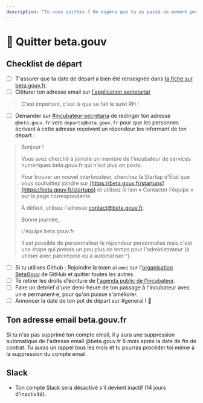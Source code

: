 ```yaml
---
description: "Tu nous quittes ? On espère que tu as passé un moment positif avec nous ! \U0001F63A"
---
```


# 🙋 Quitter beta.gouv

## Checklist de départ

* [ ] T'assurer que ta date de départ a bien été renseignée dans [ta fiche sur beta.gouv.fr](https://github.com/betagouv/beta.gouv.fr/tree/master/content/_authors).
* [ ] Clôturer ton adresse email sur [l'application secretariat](https://secretariat.incubateur.net/account) 

> C'est important, c'est là que se fait le suivi RH !

* [ ] Demander sur [\#incubateur-secretaria](https://startups-detat.slack.com/archives/C0KUBLJG4) de rediriger ton adresse `@beta.gouv.fr` vers `departs@beta.gouv.fr` pour que les personnes écrivant à cette adresse reçoivent un répondeur les informant de ton départ :

> Bonjour !
>
> Vous avez cherché à joindre un membre de l'incubateur de services numériques beta.gouv.fr qui n'est plus en poste.
>
> Pour trouver un nouvel interlocuteur, cherchez la Startup d'État que vous souhaitiez joindre sur [https://beta.gouv.fr/startups](https://beta.gouv.fr/startups) et utilisez le lien « Contacter l'équipe » sur la page correspondante.
>
> À défaut, utilisez l'adresse contact@beta.gouv.fr.
>
> Bonne journée,
>
> L'équipe beta.gouv.fr
>
> Il est possible de personnaliser le répondeur personnalisé mais c'est une étape qui prends un peu plus de temps pour l'administrateur \(à utiliser avec parcimonie ou à automatiser ^\).

* [ ] Si tu utilises Github : Rejoindre la team `alumni` sur l'[organisation BetaGouv](https://github.com/orgs/betagouv/teams) de GitHub et quitter toutes les autres.
* [ ] Te retirer les droits d'écriture de [l'agenda public de l'incubateur](https://calendar.google.com/calendar/embed?src=0ieonqap1r5jeal5ugeuhoovlg%40group.calendar.google.com&ctz=Europe/Paris).
* [ ] Faire un debrief d'une demi-heure de ton passage à l'Incubateur avec un·e permanent·e, pour qu'on puisse s'améliorer.
* [ ] Annoncer la date de ton pot de départ sur \#general ! 🍻

## Ton adresse email beta.gouv.fr

Si tu n'as pas supprimé ton compte email, il y aura une suppression automatique de l'adresse email @beta.gouv.fr 6 mois après la date de fin de contrat. Tu auras un rappel tous les mois et tu pourras procéder toi même à la suppression du compte email.

## Slack

* Ton compte Slack sera désactivé s'il devient inactif \(14 jours d'inactivité\).


